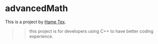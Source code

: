 # advancedMath
This is a project by [Hame Tex](https://github.com/heyHame).<br />
>> this project is for developers using C++ to have better coding experience.
